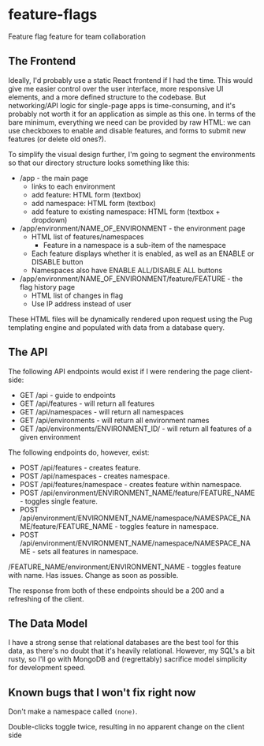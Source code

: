 # feature-flags
Feature flag feature for team collaboration

## The Frontend

Ideally, I'd probably use a static React frontend if I had the time. This would give me easier control over the user interface, more responsive UI elements, and a more defined structure to the codebase. But networking/API logic for single-page apps is time-consuming, and it's probably not worth it for an application as simple as this one. In terms of the bare minimum, everything we need can be provided by raw HTML: we can use checkboxes to enable and disable features, and forms to submit new features (or delete old ones?). 

To simplify the visual design further, I'm going to segment the environments so that our directory structure looks something like this:

* /app - the main page
    + links to each environment
    + add feature: HTML form (textbox)
    + add namespace: HTML form (textbox)
    + add feature to existing namespace: HTML form (textbox + dropdown)
* /app/environment/NAME_OF_ENVIRONMENT - the environment page
    + HTML list of features/namespaces
        - Feature in a namespace is a sub-item of the namespace
    + Each feature displays whether it is enabled, as well as an ENABLE or DISABLE button
    + Namespaces also have ENABLE ALL/DISABLE ALL buttons
* /app/environment/NAME_OF_ENVIRONMENT/feature/FEATURE - the flag history page
    + HTML list of changes in flag
    + Use IP address instead of user
    
These HTML files will be dynamically rendered upon request using the Pug templating engine and populated with data from a database query.

## The API

The following API endpoints would exist if I were rendering the page client-side:
* GET /api - guide to endpoints
* GET /api/features - will return all features
* GET /api/namespaces - will return all namespaces
* GET /api/environments - will return all environment names
* GET /api/environments/ENVIRONMENT_ID/ - will return all features of a given environment

The following endpoints do, however, exist:
* POST /api/features - creates feature.
* POST /api/namespaces - creates namespace.
* POST /api/features/namespace - creates feature within namespace.
* POST /api/environment/ENVIRONMENT_NAME/feature/FEATURE_NAME - toggles single feature.
* POST /api/environment/ENVIRONMENT_NAME/namespace/NAMESPACE_NAME/feature/FEATURE_NAME - toggles feature in namespace.
* POST /api/environment/ENVIRONMENT_NAME/namespace/NAMESPACE_NAME - sets all features in namespace.


/FEATURE_NAME/environment/ENVIRONMENT_NAME - toggles feature with name. Has issues. Change as soon as possible.

The response from both of these endpoints should be a 200 and a refreshing of the client.

## The Data Model

I have a strong sense that relational databases are the best tool for this data, as there's no doubt that it's heavily relational. However, my SQL's a bit rusty, so I'll go with MongoDB and (regrettably) sacrifice model simplicity for development speed.

## Known bugs that I won't fix right now

Don't make a namespace called `(none)`.

Double-clicks toggle twice, resulting in no apparent change on the client side
